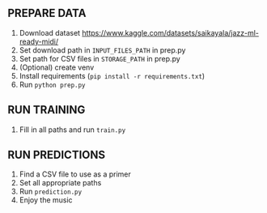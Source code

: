 ## PREPARE DATA
1. Download dataset https://www.kaggle.com/datasets/saikayala/jazz-ml-ready-midi/
2. Set download path in `INPUT_FILES_PATH` in prep.py
3. Set path for CSV files in `STORAGE_PATH` in prep.py
4. (Optional) create venv
5. Install requirements (`pip install -r requirements.txt`)
6. Run `python prep.py`

## RUN TRAINING
1. Fill in all paths and run `train.py`

## RUN PREDICTIONS
1. Find a CSV file to use as a primer
2. Set all appropriate paths
3. Run `prediction.py`
4. Enjoy the music

